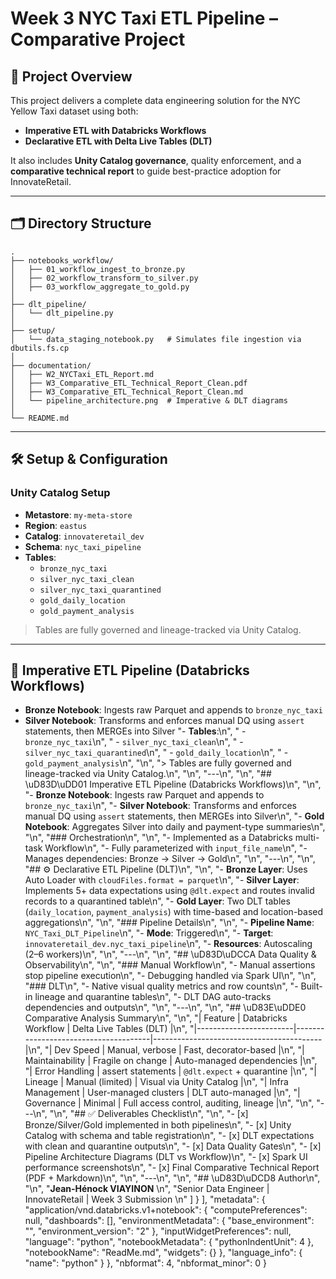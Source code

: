 # Week 3 NYC Taxi ETL Pipeline – Comparative Project

## 📌 Project Overview

This project delivers a complete data engineering solution for the NYC Yellow Taxi dataset using both:

- **Imperative ETL with Databricks Workflows**
- **Declarative ETL with Delta Live Tables (DLT)**

It also includes **Unity Catalog governance**, quality enforcement, and a **comparative technical report** to guide best-practice adoption for InnovateRetail.

---

## 🗂️ Directory Structure

```
.
├── notebooks_workflow/
│   ├── 01_workflow_ingest_to_bronze.py
│   ├── 02_workflow_transform_to_silver.py
│   ├── 03_workflow_aggregate_to_gold.py
│
├── dlt_pipeline/
│   └── dlt_pipeline.py
│
├── setup/
│   └── data_staging_notebook.py   # Simulates file ingestion via dbutils.fs.cp
│
├── documentation/
│   ├── W2_NYCTaxi_ETL_Report.md
│   ├── W3_Comparative_ETL_Technical_Report_Clean.pdf
│   ├── W3_Comparative_ETL_Technical_Report_Clean.md
│   └── pipeline_architecture.png  # Imperative & DLT diagrams
│
└── README.md
```

---

## 🛠️ Setup & Configuration

### Unity Catalog Setup

- **Metastore**: `my-meta-store`
- **Region**: `eastus`
- **Catalog**: `innovateretail_dev`
- **Schema**: `nyc_taxi_pipeline`
- **Tables**:
    - `bronze_nyc_taxi`
    - `silver_nyc_taxi_clean`
    - `silver_nyc_taxi_quarantined`
    - `gold_daily_location`
    - `gold_payment_analysis`

> Tables are fully governed and lineage-tracked via Unity Catalog.

---

## 🔁 Imperative ETL Pipeline (Databricks Workflows)

- **Bronze Notebook**: Ingests raw Parquet and appends to `bronze_nyc_taxi`
- **Silver Notebook**: Transforms and enforces manual DQ using `assert` statements, then MERGEs into Silver
    "- **Tables**:\n",
    "  - `bronze_nyc_taxi`\n",
    "  - `silver_nyc_taxi_clean`\n",
    "  - `silver_nyc_taxi_quarantined`\n",
    "  - `gold_daily_location`\n",
    "  - `gold_payment_analysis`\n",
    "\n",
    "> Tables are fully governed and lineage-tracked via Unity Catalog.\n",
    "\n",
    "---\n",
    "\n",
    "## \uD83D\uDD01 Imperative ETL Pipeline (Databricks Workflows)\n",
    "\n",
    "- **Bronze Notebook**: Ingests raw Parquet and appends to `bronze_nyc_taxi`\n",
    "- **Silver Notebook**: Transforms and enforces manual DQ using `assert` statements, then MERGEs into Silver\n",
    "- **Gold Notebook**: Aggregates Silver into daily and payment-type summaries\n",
    "\n",
    "### Orchestration\n",
    "\n",
    "- Implemented as a Databricks multi-task Workflow\n",
    "- Fully parameterized with `input_file_name`\n",
    "- Manages dependencies: Bronze → Silver → Gold\n",
    "\n",
    "---\n",
    "\n",
    "## ⚙️ Declarative ETL Pipeline (DLT)\n",
    "\n",
    "- **Bronze Layer**: Uses Auto Loader with `cloudFiles.format = parquet`\n",
    "- **Silver Layer**: Implements 5+ data expectations using `@dlt.expect` and routes invalid records to a quarantined table\n",
    "- **Gold Layer**: Two DLT tables (`daily_location`, `payment_analysis`) with time-based and location-based aggregations\n",
    "\n",
    "### Pipeline Details\n",
    "\n",
    "- **Pipeline Name**: `NYC_Taxi_DLT_Pipeline`\n",
    "- **Mode**: Triggered\n",
    "- **Target**: `innovateretail_dev.nyc_taxi_pipeline`\n",
    "- **Resources**: Autoscaling (2–6 workers)\n",
    "\n",
    "---\n",
    "\n",
    "## \uD83D\uDCCA Data Quality & Observability\n",
    "\n",
    "### Manual Workflow\n",
    "- Manual assertions stop pipeline execution\n",
    "- Debugging handled via Spark UI\n",
    "\n",
    "### DLT\n",
    "- Native visual quality metrics and row counts\n",
    "- Built-in lineage and quarantine tables\n",
    "- DLT DAG auto-tracks dependencies and outputs\n",
    "\n",
    "---\n",
    "\n",
    "## \uD83E\uDDE0 Comparative Analysis Summary\n",
    "\n",
    "| Feature                | Databricks Workflow                  | Delta Live Tables (DLT)                  |\n",
    "|------------------------|--------------------------------------|------------------------------------------|\n",
    "| Dev Speed              | Manual, verbose                      | Fast, decorator-based                    |\n",
    "| Maintainability        | Fragile on change                    | Auto-managed dependencies                |\n",
    "| Error Handling         | assert statements                    | `@dlt.expect` + quarantine               |\n",
    "| Lineage                | Manual (limited)                     | Visual via Unity Catalog                 |\n",
    "| Infra Management       | User-managed clusters                | DLT auto-managed                         |\n",
    "| Governance             | Minimal                              | Full access control, auditing, lineage   |\n",
    "\n",
    "---\n",
    "\n",
    "## ✅ Deliverables Checklist\n",
    "\n",
    "- [x] Bronze/Silver/Gold implemented in both pipelines\n",
    "- [x] Unity Catalog with schema and table registration\n",
    "- [x] DLT expectations with clean and quarantine outputs\n",
    "- [x] Data Quality Gates\n",
    "- [x] Pipeline Architecture Diagrams (DLT vs Workflow)\n",
    "- [x] Spark UI performance screenshots\n",
    "- [x] Final Comparative Technical Report (PDF + Markdown)\n",
    "\n",
    "---\n",
    "\n",
    "## \uD83D\uDCD8 Author\n",
    "\n",
    "**Jean-Hénock VIAYINON**  \n",
    "Senior Data Engineer | InnovateRetail | Week 3 Submission \n"
   ]
  }
 ],
 "metadata": {
  "application/vnd.databricks.v1+notebook": {
   "computePreferences": null,
   "dashboards": [],
   "environmentMetadata": {
    "base_environment": "",
    "environment_version": "2"
   },
   "inputWidgetPreferences": null,
   "language": "python",
   "notebookMetadata": {
    "pythonIndentUnit": 4
   },
   "notebookName": "ReadMe.md",
   "widgets": {}
  },
  "language_info": {
   "name": "python"
  }
 },
 "nbformat": 4,
 "nbformat_minor": 0
}